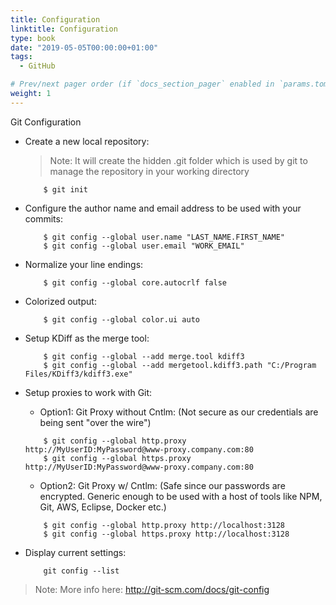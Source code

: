```yaml
---
title: Configuration
linktitle: Configuration
type: book
date: "2019-05-05T00:00:00+01:00"
tags:
  - GitHub

# Prev/next pager order (if `docs_section_pager` enabled in `params.toml`)
weight: 1
---
```


Git Configuration

<!--more-->

* Create a new local repository:

  > Note: It will create the hidden .git folder which is used by git to manage the repository in your working directory

          $ git init
* Configure the author name and email address to be used with your commits:

          $ git config --global user.name "LAST_NAME.FIRST_NAME"
          $ git config --global user.email "WORK_EMAIL"
* Normalize your line endings:

          $ git config --global core.autocrlf false
* Colorized output:

          $ git config --global color.ui auto
* Setup KDiff as the merge tool:

          $ git config --global --add merge.tool kdiff3
          $ git config --global --add mergetool.kdiff3.path "C:/Program Files/KDiff3/kdiff3.exe"
* Setup proxies to work with Git:
    * Option1: Git Proxy without Cntlm: (Not secure as our credentials are being sent "over the wire")
    ```
        $ git config --global http.proxy http://MyUserID:MyPassword@www-proxy.company.com:80
        $ git config --global https.proxy http://MyUserID:MyPassword@www-proxy.company.com:80
    ```
    * Option2: Git Proxy w/ Cntlm: (Safe since our passwords are encrypted. Generic enough to be used with a host of tools like NPM, Git, AWS, Eclipse, Docker etc.)
    ```
        $ git config --global http.proxy http://localhost:3128
        $ git config --global https.proxy http://localhost:3128
    ```
* Display current settings:
    ```
        git config --list
    ```
> Note: More info here: <http://git-scm.com/docs/git-config>

